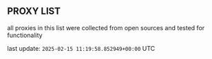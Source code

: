 ## PROXY LIST

all proxies in this list were collected from open sources and tested for functionality

last update: `2025-02-15 11:19:58.852949+00:00` UTC